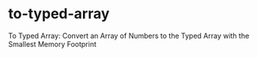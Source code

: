 # to-typed-array
To Typed Array: Convert an Array of Numbers to the Typed Array with the Smallest Memory Footprint
